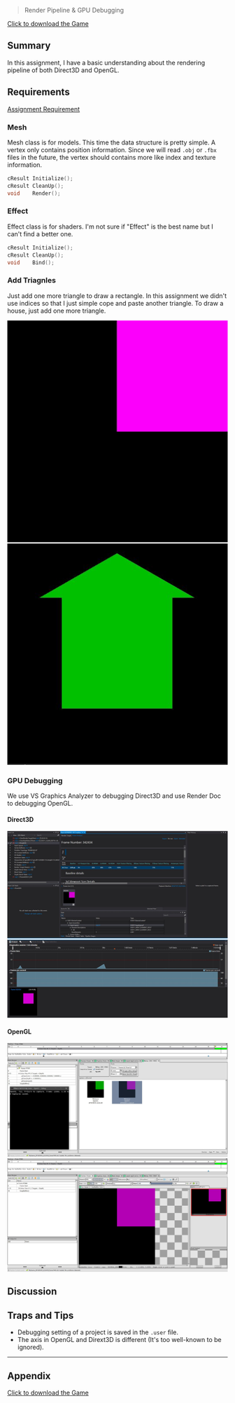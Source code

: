 > Render Pipeline & GPU Debugging

[Click to download the Game](/assets/A02_Zhitao.zip)
## Summary

In this assignment, I have a basic understanding about the rendering pipeline of both Direct3D and OpenGL. 

## Requirements
[Assignment Requirement](/assets/Requirement_02.pdf)

### Mesh
Mesh class is for models. This time the data structure is pretty simple. A vertex only contains position information. Since we will read `.obj` or `.fbx` files in the future, the vertex should contains more like index and texture information. 
```c++
cResult Initialize();
cResult CleanUp();
void	Render();
```

### Effect
Effect class is for shaders. I'm not sure if "Effect" is the best name but I can't find a better one.
```c++
cResult Initialize();
cResult CleanUp();
void    Bind();
```

### Add Triagnles
Just add one more triangle to draw a rectangle. In this assignment we didn't use indices so that I just simple cope and paste another triangle. To draw a house, just add one more triangle.

![](/img/in-post/write-up-02/run.JPG)
![](/img/in-post/write-up-02/house.JPG)




### GPU Debugging

We use VS Graphics Analyzer to debugging Direct3D and use Render Doc to debugging OpenGL.

#### Direct3D
![](/img/in-post/write-up-02/vsreport.JPG)
![](/img/in-post/write-up-02/vsdiagnose.JPG)


#### OpenGL
![](/img/in-post/write-up-02/rd.JPG)
![](/img/in-post/write-up-02/rdtv.JPG)



## Discussion

## Traps and Tips
* Debugging setting of a project is saved in the `.user` file.
* The axis in OpenGL and Dirext3D is different (It's too well-known to be ignored).

---

## Appendix

[Click to download the Game](/assets/A02_Zhitao.zip)
